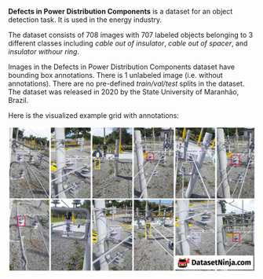 **Defects in Power Distribution Components** is a dataset for an object detection task. It is used in the energy industry. 

The dataset consists of 708 images with 707 labeled objects belonging to 3 different classes including *cable out of insulator*, *cable out of spacer*, and *insulator withour ring*.

Images in the Defects in Power Distribution Components dataset have bounding box annotations. There is 1 unlabeled image (i.e. without annotations). There are no pre-defined <i>train/val/test</i> splits in the dataset. The dataset was released in 2020 by the State University of Maranhão, Brazil.

Here is the visualized example grid with annotations:

<img src="https://github.com/dataset-ninja/defects-power-distribution/raw/main/visualizations/horizontal_grid.png">
